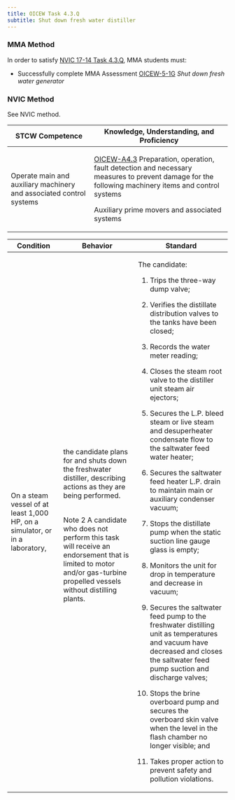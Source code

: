```yaml
---
title: OICEW Task 4.3.Q 
subtitle: Shut down fresh water distiller
---
```



### MMA Method

In order to satisfy  [NVIC 17-14  Task  4.3.Q](/stcw23/assets/images/nvic-17-14.pdf), MMA students must:

* Successfully complete MMA Assessment  [OICEW-5-1G](OICEW-5-1G) *Shut down fresh water generator*


### NVIC Method

<a onclick="togglevisibility('nvic_methods')" >See NVIC method.</a>

<div id='nvic_methods' class='hide'>

<table>
<thead>
<tr>
<th class='forty'> STCW Competence </th>
<th class='sixty'> Knowledge, Understanding, and Proficiency </th>
</tr>
</thead>




<tbody>
<tr><td markdown='1'>

Operate main and auxiliary machinery and associated control systems

</td><td markdown='1'>

[OICEW-A4.3](../../tables/31.html#OICEW-A4.3) Preparation, operation, fault detection and necessary measures to prevent damage for the following machinery items and control systems 

Auxiliary prime movers and associated systems

</td></tr>


</tbody>
</table>


<table>
<thead>
<tr><th class='twenty'>  Condition </th><th class='twenty'> Behavior </th><th  class='sixty'>Standard </th></tr>
</thead>
<tbody >



<tr><td markdown='1'>

On a steam vessel of at least 1,000 HP, on a simulator, or in a laboratory,

</td><td markdown='1'>

the candidate plans for and shuts down the freshwater distiller, describing actions as they are being performed.

<br>

<div class="tooltip">Note 2
<span class="tooltiptext">
A candidate who does not perform this task will receive an endorsement that is limited to motor and/or gas-turbine propelled vessels without distilling plants.
</span>
</div>


</td><td markdown='1'>

The candidate:

1. Trips the three-way dump valve;

2. Verifies the distillate distribution valves to the tanks have been closed;

3. Records the water meter reading;

4. Closes the steam root valve to the distiller unit steam air ejectors;

5. Secures the L.P. bleed steam or live steam and desuperheater condensate flow to the saltwater feed water heater;

6. Secures the saltwater feed heater L.P. drain to maintain main or auxiliary condenser vacuum;

7. Stops the distillate pump when the static suction line gauge glass is empty;

8. Monitors the unit for drop in temperature and decrease in vacuum;

9. Secures the saltwater feed pump to the freshwater distilling unit as temperatures and vacuum have decreased and closes the saltwater feed pump suction and discharge valves;

10. Stops the brine overboard pump and secures the overboard skin valve when the level in the flash chamber no longer visible; and

11. Takes proper action to prevent safety and pollution violations.

</td></tr>
</tbody>
</table>
</div>
